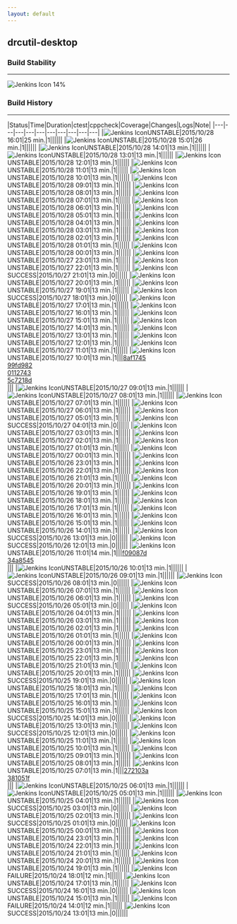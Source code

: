 ```yaml
---
layout: default
---
```

## drcutil-desktop
### Build Stability
___
![Jenkins Icon](http://jenkinshrg.github.io/images/48x48/health-00to19.png)
14%
  
### Build History
___
|Status|Time|Duration|<span class='badge'>ctest</span>|<span class='badge'>cppcheck</span>|Coverage|Changes|Logs|Note|
|---|---|---|---|---|---|---|---|---|---|
|![Jenkins Icon](http://jenkinshrg.github.io/images/24x24/yellow.png)UNSTABLE|2015/10/28 16:01|25 min.|1||||||
|![Jenkins Icon](http://jenkinshrg.github.io/images/24x24/yellow.png)UNSTABLE|2015/10/28 15:01|26 min.|1||||||
|![Jenkins Icon](http://jenkinshrg.github.io/images/24x24/yellow.png)UNSTABLE|2015/10/28 14:01|13 min.|1||||||
|![Jenkins Icon](http://jenkinshrg.github.io/images/24x24/yellow.png)UNSTABLE|2015/10/28 13:01|13 min.|1||||||
|![Jenkins Icon](http://jenkinshrg.github.io/images/24x24/yellow.png)UNSTABLE|2015/10/28 12:01|13 min.|1||||||
|![Jenkins Icon](http://jenkinshrg.github.io/images/24x24/yellow.png)UNSTABLE|2015/10/28 11:01|13 min.|1||||||
|![Jenkins Icon](http://jenkinshrg.github.io/images/24x24/yellow.png)UNSTABLE|2015/10/28 10:01|13 min.|1||||||
|![Jenkins Icon](http://jenkinshrg.github.io/images/24x24/yellow.png)UNSTABLE|2015/10/28 09:01|13 min.|1||||||
|![Jenkins Icon](http://jenkinshrg.github.io/images/24x24/yellow.png)UNSTABLE|2015/10/28 08:01|13 min.|1||||||
|![Jenkins Icon](http://jenkinshrg.github.io/images/24x24/yellow.png)UNSTABLE|2015/10/28 07:01|13 min.|1||||||
|![Jenkins Icon](http://jenkinshrg.github.io/images/24x24/yellow.png)UNSTABLE|2015/10/28 06:01|13 min.|1||||||
|![Jenkins Icon](http://jenkinshrg.github.io/images/24x24/yellow.png)UNSTABLE|2015/10/28 05:01|13 min.|1||||||
|![Jenkins Icon](http://jenkinshrg.github.io/images/24x24/yellow.png)UNSTABLE|2015/10/28 04:01|13 min.|1||||||
|![Jenkins Icon](http://jenkinshrg.github.io/images/24x24/yellow.png)UNSTABLE|2015/10/28 03:01|13 min.|1||||||
|![Jenkins Icon](http://jenkinshrg.github.io/images/24x24/yellow.png)UNSTABLE|2015/10/28 02:01|13 min.|1||||||
|![Jenkins Icon](http://jenkinshrg.github.io/images/24x24/yellow.png)UNSTABLE|2015/10/28 01:01|13 min.|1||||||
|![Jenkins Icon](http://jenkinshrg.github.io/images/24x24/yellow.png)UNSTABLE|2015/10/28 00:01|13 min.|1||||||
|![Jenkins Icon](http://jenkinshrg.github.io/images/24x24/yellow.png)UNSTABLE|2015/10/27 23:01|13 min.|1||||||
|![Jenkins Icon](http://jenkinshrg.github.io/images/24x24/yellow.png)UNSTABLE|2015/10/27 22:01|13 min.|1||||||
|![Jenkins Icon](http://jenkinshrg.github.io/images/24x24/blue.png)SUCCESS|2015/10/27 21:01|13 min.|0||||||
|![Jenkins Icon](http://jenkinshrg.github.io/images/24x24/yellow.png)UNSTABLE|2015/10/27 20:01|13 min.|1||||||
|![Jenkins Icon](http://jenkinshrg.github.io/images/24x24/yellow.png)UNSTABLE|2015/10/27 19:01|13 min.|1||||||
|![Jenkins Icon](http://jenkinshrg.github.io/images/24x24/blue.png)SUCCESS|2015/10/27 18:01|13 min.|0||||||
|![Jenkins Icon](http://jenkinshrg.github.io/images/24x24/yellow.png)UNSTABLE|2015/10/27 17:01|13 min.|1||||||
|![Jenkins Icon](http://jenkinshrg.github.io/images/24x24/yellow.png)UNSTABLE|2015/10/27 16:01|13 min.|1||||||
|![Jenkins Icon](http://jenkinshrg.github.io/images/24x24/yellow.png)UNSTABLE|2015/10/27 15:01|13 min.|1||||||
|![Jenkins Icon](http://jenkinshrg.github.io/images/24x24/yellow.png)UNSTABLE|2015/10/27 14:01|13 min.|1||||||
|![Jenkins Icon](http://jenkinshrg.github.io/images/24x24/yellow.png)UNSTABLE|2015/10/27 13:01|13 min.|1||||||
|![Jenkins Icon](http://jenkinshrg.github.io/images/24x24/yellow.png)UNSTABLE|2015/10/27 12:01|13 min.|1||||||
|![Jenkins Icon](http://jenkinshrg.github.io/images/24x24/yellow.png)UNSTABLE|2015/10/27 11:01|13 min.|1||||||
|![Jenkins Icon](http://jenkinshrg.github.io/images/24x24/yellow.png)UNSTABLE|2015/10/27 10:01|13 min.|1|||[8af1745](https://github.com/fkanehiro/hrpsys-base/commit/8af1745)<br>[99fd982](https://github.com/fkanehiro/hrpsys-base/commit/99fd982)<br>[0112743](https://github.com/fkanehiro/hrpsys-base/commit/0112743)<br>[5c7218d](https://github.com/fkanehiro/hrpsys-base/commit/5c7218d)<br>|||
|![Jenkins Icon](http://jenkinshrg.github.io/images/24x24/yellow.png)UNSTABLE|2015/10/27 09:01|13 min.|1||||||
|![Jenkins Icon](http://jenkinshrg.github.io/images/24x24/yellow.png)UNSTABLE|2015/10/27 08:01|13 min.|1||||||
|![Jenkins Icon](http://jenkinshrg.github.io/images/24x24/yellow.png)UNSTABLE|2015/10/27 07:01|13 min.|1||||||
|![Jenkins Icon](http://jenkinshrg.github.io/images/24x24/yellow.png)UNSTABLE|2015/10/27 06:01|13 min.|1||||||
|![Jenkins Icon](http://jenkinshrg.github.io/images/24x24/yellow.png)UNSTABLE|2015/10/27 05:01|13 min.|1||||||
|![Jenkins Icon](http://jenkinshrg.github.io/images/24x24/blue.png)SUCCESS|2015/10/27 04:01|13 min.|0||||||
|![Jenkins Icon](http://jenkinshrg.github.io/images/24x24/yellow.png)UNSTABLE|2015/10/27 03:01|13 min.|1||||||
|![Jenkins Icon](http://jenkinshrg.github.io/images/24x24/yellow.png)UNSTABLE|2015/10/27 02:01|13 min.|1||||||
|![Jenkins Icon](http://jenkinshrg.github.io/images/24x24/yellow.png)UNSTABLE|2015/10/27 01:01|13 min.|1||||||
|![Jenkins Icon](http://jenkinshrg.github.io/images/24x24/yellow.png)UNSTABLE|2015/10/27 00:01|13 min.|1||||||
|![Jenkins Icon](http://jenkinshrg.github.io/images/24x24/yellow.png)UNSTABLE|2015/10/26 23:01|13 min.|1||||||
|![Jenkins Icon](http://jenkinshrg.github.io/images/24x24/yellow.png)UNSTABLE|2015/10/26 22:01|13 min.|1||||||
|![Jenkins Icon](http://jenkinshrg.github.io/images/24x24/yellow.png)UNSTABLE|2015/10/26 21:01|13 min.|1||||||
|![Jenkins Icon](http://jenkinshrg.github.io/images/24x24/yellow.png)UNSTABLE|2015/10/26 20:01|13 min.|1||||||
|![Jenkins Icon](http://jenkinshrg.github.io/images/24x24/yellow.png)UNSTABLE|2015/10/26 19:01|13 min.|1||||||
|![Jenkins Icon](http://jenkinshrg.github.io/images/24x24/yellow.png)UNSTABLE|2015/10/26 18:01|13 min.|1||||||
|![Jenkins Icon](http://jenkinshrg.github.io/images/24x24/yellow.png)UNSTABLE|2015/10/26 17:01|13 min.|1||||||
|![Jenkins Icon](http://jenkinshrg.github.io/images/24x24/yellow.png)UNSTABLE|2015/10/26 16:01|13 min.|1||||||
|![Jenkins Icon](http://jenkinshrg.github.io/images/24x24/yellow.png)UNSTABLE|2015/10/26 15:01|13 min.|1||||||
|![Jenkins Icon](http://jenkinshrg.github.io/images/24x24/yellow.png)UNSTABLE|2015/10/26 14:01|13 min.|1||||||
|![Jenkins Icon](http://jenkinshrg.github.io/images/24x24/blue.png)SUCCESS|2015/10/26 13:01|13 min.|0||||||
|![Jenkins Icon](http://jenkinshrg.github.io/images/24x24/blue.png)SUCCESS|2015/10/26 12:01|13 min.|0||||||
|![Jenkins Icon](http://jenkinshrg.github.io/images/24x24/yellow.png)UNSTABLE|2015/10/26 11:01|14 min.|1|||[f09087d](https://github.com/jrl-umi3218/hrpsys-humanoid/commit/f09087d)<br>[34a8545](https://github.com/jrl-umi3218/hrpsys-humanoid/commit/34a8545)<br>|||
|![Jenkins Icon](http://jenkinshrg.github.io/images/24x24/yellow.png)UNSTABLE|2015/10/26 10:01|13 min.|1||||||
|![Jenkins Icon](http://jenkinshrg.github.io/images/24x24/yellow.png)UNSTABLE|2015/10/26 09:01|13 min.|1||||||
|![Jenkins Icon](http://jenkinshrg.github.io/images/24x24/blue.png)SUCCESS|2015/10/26 08:01|13 min.|0||||||
|![Jenkins Icon](http://jenkinshrg.github.io/images/24x24/yellow.png)UNSTABLE|2015/10/26 07:01|13 min.|1||||||
|![Jenkins Icon](http://jenkinshrg.github.io/images/24x24/yellow.png)UNSTABLE|2015/10/26 06:01|13 min.|1||||||
|![Jenkins Icon](http://jenkinshrg.github.io/images/24x24/blue.png)SUCCESS|2015/10/26 05:01|13 min.|0||||||
|![Jenkins Icon](http://jenkinshrg.github.io/images/24x24/yellow.png)UNSTABLE|2015/10/26 04:01|13 min.|1||||||
|![Jenkins Icon](http://jenkinshrg.github.io/images/24x24/yellow.png)UNSTABLE|2015/10/26 03:01|13 min.|1||||||
|![Jenkins Icon](http://jenkinshrg.github.io/images/24x24/yellow.png)UNSTABLE|2015/10/26 02:01|13 min.|1||||||
|![Jenkins Icon](http://jenkinshrg.github.io/images/24x24/yellow.png)UNSTABLE|2015/10/26 01:01|13 min.|1||||||
|![Jenkins Icon](http://jenkinshrg.github.io/images/24x24/yellow.png)UNSTABLE|2015/10/26 00:01|13 min.|1||||||
|![Jenkins Icon](http://jenkinshrg.github.io/images/24x24/yellow.png)UNSTABLE|2015/10/25 23:01|13 min.|1||||||
|![Jenkins Icon](http://jenkinshrg.github.io/images/24x24/yellow.png)UNSTABLE|2015/10/25 22:01|13 min.|1||||||
|![Jenkins Icon](http://jenkinshrg.github.io/images/24x24/yellow.png)UNSTABLE|2015/10/25 21:01|13 min.|1||||||
|![Jenkins Icon](http://jenkinshrg.github.io/images/24x24/yellow.png)UNSTABLE|2015/10/25 20:01|13 min.|1||||||
|![Jenkins Icon](http://jenkinshrg.github.io/images/24x24/blue.png)SUCCESS|2015/10/25 19:01|13 min.|0||||||
|![Jenkins Icon](http://jenkinshrg.github.io/images/24x24/yellow.png)UNSTABLE|2015/10/25 18:01|13 min.|1||||||
|![Jenkins Icon](http://jenkinshrg.github.io/images/24x24/yellow.png)UNSTABLE|2015/10/25 17:01|13 min.|1||||||
|![Jenkins Icon](http://jenkinshrg.github.io/images/24x24/yellow.png)UNSTABLE|2015/10/25 16:01|13 min.|1||||||
|![Jenkins Icon](http://jenkinshrg.github.io/images/24x24/yellow.png)UNSTABLE|2015/10/25 15:01|13 min.|1||||||
|![Jenkins Icon](http://jenkinshrg.github.io/images/24x24/blue.png)SUCCESS|2015/10/25 14:01|13 min.|0||||||
|![Jenkins Icon](http://jenkinshrg.github.io/images/24x24/yellow.png)UNSTABLE|2015/10/25 13:01|13 min.|1||||||
|![Jenkins Icon](http://jenkinshrg.github.io/images/24x24/blue.png)SUCCESS|2015/10/25 12:01|13 min.|0||||||
|![Jenkins Icon](http://jenkinshrg.github.io/images/24x24/yellow.png)UNSTABLE|2015/10/25 11:01|13 min.|1||||||
|![Jenkins Icon](http://jenkinshrg.github.io/images/24x24/yellow.png)UNSTABLE|2015/10/25 10:01|13 min.|1||||||
|![Jenkins Icon](http://jenkinshrg.github.io/images/24x24/yellow.png)UNSTABLE|2015/10/25 09:01|13 min.|1||||||
|![Jenkins Icon](http://jenkinshrg.github.io/images/24x24/yellow.png)UNSTABLE|2015/10/25 08:01|13 min.|1||||||
|![Jenkins Icon](http://jenkinshrg.github.io/images/24x24/yellow.png)UNSTABLE|2015/10/25 07:01|13 min.|1|||[272103a](https://github.com/fkanehiro/hrpsys-base/commit/272103a)<br>[381051f](https://github.com/fkanehiro/hrpsys-base/commit/381051f)<br>|||
|![Jenkins Icon](http://jenkinshrg.github.io/images/24x24/yellow.png)UNSTABLE|2015/10/25 06:01|13 min.|1||||||
|![Jenkins Icon](http://jenkinshrg.github.io/images/24x24/yellow.png)UNSTABLE|2015/10/25 05:01|13 min.|1||||||
|![Jenkins Icon](http://jenkinshrg.github.io/images/24x24/yellow.png)UNSTABLE|2015/10/25 04:01|13 min.|1||||||
|![Jenkins Icon](http://jenkinshrg.github.io/images/24x24/blue.png)SUCCESS|2015/10/25 03:01|13 min.|0||||||
|![Jenkins Icon](http://jenkinshrg.github.io/images/24x24/yellow.png)UNSTABLE|2015/10/25 02:01|13 min.|1||||||
|![Jenkins Icon](http://jenkinshrg.github.io/images/24x24/blue.png)SUCCESS|2015/10/25 01:01|13 min.|0||||||
|![Jenkins Icon](http://jenkinshrg.github.io/images/24x24/yellow.png)UNSTABLE|2015/10/25 00:01|13 min.|1||||||
|![Jenkins Icon](http://jenkinshrg.github.io/images/24x24/yellow.png)UNSTABLE|2015/10/24 23:01|13 min.|1||||||
|![Jenkins Icon](http://jenkinshrg.github.io/images/24x24/yellow.png)UNSTABLE|2015/10/24 22:01|13 min.|1||||||
|![Jenkins Icon](http://jenkinshrg.github.io/images/24x24/yellow.png)UNSTABLE|2015/10/24 21:01|13 min.|1||||||
|![Jenkins Icon](http://jenkinshrg.github.io/images/24x24/yellow.png)UNSTABLE|2015/10/24 20:01|13 min.|1||||||
|![Jenkins Icon](http://jenkinshrg.github.io/images/24x24/yellow.png)UNSTABLE|2015/10/24 19:01|13 min.|1||||||
|![Jenkins Icon](http://jenkinshrg.github.io/images/24x24/red.png)FAILURE|2015/10/24 18:01|12 min.|1||||||
|![Jenkins Icon](http://jenkinshrg.github.io/images/24x24/yellow.png)UNSTABLE|2015/10/24 17:01|13 min.|1||||||
|![Jenkins Icon](http://jenkinshrg.github.io/images/24x24/blue.png)SUCCESS|2015/10/24 16:01|13 min.|0||||||
|![Jenkins Icon](http://jenkinshrg.github.io/images/24x24/yellow.png)UNSTABLE|2015/10/24 15:01|13 min.|1||||||
|![Jenkins Icon](http://jenkinshrg.github.io/images/24x24/red.png)FAILURE|2015/10/24 14:01|12 min.|1||||||
|![Jenkins Icon](http://jenkinshrg.github.io/images/24x24/blue.png)SUCCESS|2015/10/24 13:01|13 min.|0||||||
